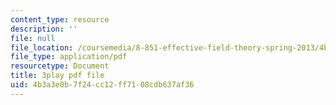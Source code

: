 ```yaml
---
content_type: resource
description: ''
file: null
file_location: /coursemedia/8-851-effective-field-theory-spring-2013/4b3a3e0b7f24cc12ff7108cdb637af36_zqOoSBbcack.pdf
file_type: application/pdf
resourcetype: Document
title: 3play pdf file
uid: 4b3a3e0b-7f24-cc12-ff71-08cdb637af36
---
```

